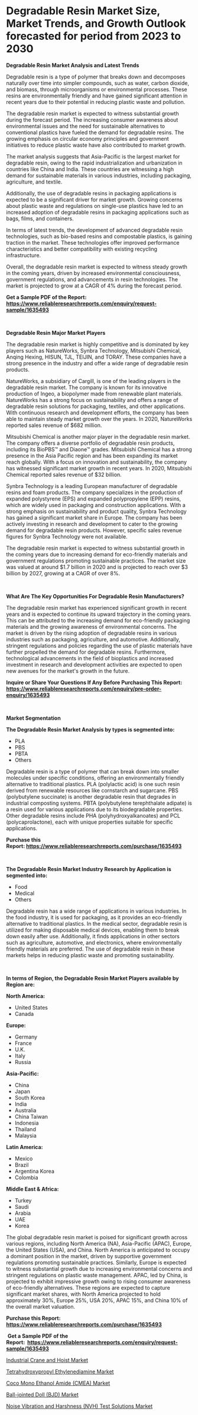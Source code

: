 <p><h1>Degradable Resin Market Size, Market Trends, and Growth Outlook forecasted for period from 2023 to 2030</h1></p><p><strong>Degradable Resin Market Analysis and Latest Trends</strong></p>
<p><p>Degradable resin is a type of polymer that breaks down and decomposes naturally over time into simpler compounds, such as water, carbon dioxide, and biomass, through microorganisms or environmental processes. These resins are environmentally friendly and have gained significant attention in recent years due to their potential in reducing plastic waste and pollution.</p><p>The degradable resin market is expected to witness substantial growth during the forecast period. The increasing consumer awareness about environmental issues and the need for sustainable alternatives to conventional plastics have fueled the demand for degradable resins. The growing emphasis on circular economy principles and government initiatives to reduce plastic waste have also contributed to market growth.</p><p>The market analysis suggests that Asia-Pacific is the largest market for degradable resin, owing to the rapid industrialization and urbanization in countries like China and India. These countries are witnessing a high demand for sustainable materials in various industries, including packaging, agriculture, and textile.</p><p>Additionally, the use of degradable resins in packaging applications is expected to be a significant driver for market growth. Growing concerns about plastic waste and regulations on single-use plastics have led to an increased adoption of degradable resins in packaging applications such as bags, films, and containers.</p><p>In terms of latest trends, the development of advanced degradable resin technologies, such as bio-based resins and compostable plastics, is gaining traction in the market. These technologies offer improved performance characteristics and better compatibility with existing recycling infrastructure.</p><p>Overall, the degradable resin market is expected to witness steady growth in the coming years, driven by increased environmental consciousness, government regulations, and advancements in resin technologies. The market is projected to grow at a CAGR of 4% during the forecast period.</p></p>
<p><strong>Get a Sample PDF of the Report:&nbsp; <a href="https://www.reliableresearchreports.com/enquiry/request-sample/1635493">https://www.reliableresearchreports.com/enquiry/request-sample/1635493</a></strong></p>
<p>&nbsp;</p>
<p><strong>Degradable Resin Major Market Players</strong></p>
<p><p>The degradable resin market is highly competitive and is dominated by key players such as NatureWorks, Synbra Technology, Mitsubishi Chemical, Anqing Hexing, HISUN, TJL, TEIJIN, and TORAY. These companies have a strong presence in the industry and offer a wide range of degradable resin products.</p><p>NatureWorks, a subsidiary of Cargill, is one of the leading players in the degradable resin market. The company is known for its innovative production of Ingeo, a biopolymer made from renewable plant materials. NatureWorks has a strong focus on sustainability and offers a range of degradable resin solutions for packaging, textiles, and other applications. With continuous research and development efforts, the company has been able to maintain steady market growth over the years. In 2020, NatureWorks reported sales revenue of $682 million.</p><p>Mitsubishi Chemical is another major player in the degradable resin market. The company offers a diverse portfolio of degradable resin products, including its BioPBS™ and Diaone™ grades. Mitsubishi Chemical has a strong presence in the Asia Pacific region and has been expanding its market reach globally. With a focus on innovation and sustainability, the company has witnessed significant market growth in recent years. In 2020, Mitsubishi Chemical reported sales revenue of $32 billion.</p><p>Synbra Technology is a leading European manufacturer of degradable resins and foam products. The company specializes in the production of expanded polystyrene (EPS) and expanded polypropylene (EPP) resins, which are widely used in packaging and construction applications. With a strong emphasis on sustainability and product quality, Synbra Technology has gained a significant market share in Europe. The company has been actively investing in research and development to cater to the growing demand for degradable resin products. However, specific sales revenue figures for Synbra Technology were not available.</p><p>The degradable resin market is expected to witness substantial growth in the coming years due to increasing demand for eco-friendly materials and government regulations promoting sustainable practices. The market size was valued at around $1.7 billion in 2020 and is projected to reach over $3 billion by 2027, growing at a CAGR of over 8%.</p></p>
<p>&nbsp;</p>
<p><strong>What Are The Key Opportunities For Degradable Resin Manufacturers?</strong></p>
<p><p>The degradable resin market has experienced significant growth in recent years and is expected to continue its upward trajectory in the coming years. This can be attributed to the increasing demand for eco-friendly packaging materials and the growing awareness of environmental concerns. The market is driven by the rising adoption of degradable resins in various industries such as packaging, agriculture, and automotive. Additionally, stringent regulations and policies regarding the use of plastic materials have further propelled the demand for degradable resins. Furthermore, technological advancements in the field of bioplastics and increased investment in research and development activities are expected to open new avenues for the market's growth in the future.</p></p>
<p><strong>Inquire or Share Your Questions If Any Before Purchasing This Report: <a href="https://www.reliableresearchreports.com/enquiry/pre-order-enquiry/1635493">https://www.reliableresearchreports.com/enquiry/pre-order-enquiry/1635493</a></strong></p>
<p>&nbsp;</p>
<p><strong>Market Segmentation</strong></p>
<p><strong>The Degradable Resin Market Analysis by types is segmented into:</strong></p>
<p><ul><li>PLA</li><li>PBS</li><li>PBTA</li><li>Others</li></ul></p>
<p><p>Degradable resin is a type of polymer that can break down into smaller molecules under specific conditions, offering an environmentally friendly alternative to traditional plastics. PLA (polylactic acid) is one such resin derived from renewable resources like cornstarch and sugarcane. PBS (polybutylene succinate) is another degradable resin that degrades in industrial composting systems. PBTA (polybutylene terephthalate adipate) is a resin used for various applications due to its biodegradable properties. Other degradable resins include PHA (polyhydroxyalkanoates) and PCL (polycaprolactone), each with unique properties suitable for specific applications.</p></p>
<p><strong>Purchase this Report:&nbsp;<a href="https://www.reliableresearchreports.com/purchase/1635493">https://www.reliableresearchreports.com/purchase/1635493</a></strong></p>
<p>&nbsp;</p>
<p><strong>The Degradable Resin Market Industry Research by Application is segmented into:</strong></p>
<p><ul><li>Food</li><li>Medical</li><li>Others</li></ul></p>
<p><p>Degradable resin has a wide range of applications in various industries. In the food industry, it is used for packaging, as it provides an eco-friendly alternative to traditional plastics. In the medical sector, degradable resin is utilized for making disposable medical devices, enabling them to break down easily after use. Additionally, it finds applications in other sectors such as agriculture, automotive, and electronics, where environmentally friendly materials are preferred. The use of degradable resin in these markets helps in reducing plastic waste and promoting sustainability.</p></p>
<p>&nbsp;</p>
<p><strong>In terms of Region, the Degradable Resin Market Players available by Region are:</strong></p>
<p>
    <p> <strong> North America: </strong>
        <ul>
            <li>United States</li>
            <li>Canada</li>
        </ul>
        </p> 
    <p> <strong> Europe: </strong>
        <ul>
            <li>Germany</li>
            <li>France</li>
            <li>U.K.</li>
            <li>Italy</li>
            <li>Russia</li>
        </ul>
        </p> 
    <p> <strong> Asia-Pacific: </strong>
        <ul>
            <li>China</li>
            <li>Japan</li>
            <li>South Korea</li>
            <li>India</li>
            <li>Australia</li>
            <li>China Taiwan</li>
            <li>Indonesia</li>
            <li>Thailand</li>
            <li>Malaysia</li>
        </ul>
        </p> 
    <p> <strong> Latin America: </strong>
        <ul>
            <li>Mexico</li>
            <li>Brazil</li>
            <li>Argentina Korea</li>
            <li>Colombia</li>
        </ul>
        </p> 
    <p> <strong> Middle East & Africa: </strong>
        <ul>
            <li>Turkey</li>
            <li>Saudi</li>
            <li>Arabia</li>
            <li>UAE</li>
            <li>Korea</li>
        </ul>
    </p>
    </p>
<p><p>The global degradable resin market is poised for significant growth across various regions, including North America (NA), Asia-Pacific (APAC), Europe, the United States (USA), and China. North America is anticipated to occupy a dominant position in the market, driven by supportive government regulations promoting sustainable practices. Similarly, Europe is expected to witness substantial growth due to increasing environmental concerns and stringent regulations on plastic waste management. APAC, led by China, is projected to exhibit impressive growth owing to rising consumer awareness of eco-friendly alternatives. These regions are expected to capture significant market shares, with North America projected to hold approximately 30%, Europe 25%, USA 20%, APAC 15%, and China 10% of the overall market valuation.</p></p>
<p><strong>Purchase this Report: <a href="https://www.reliableresearchreports.com/purchase/1635493">https://www.reliableresearchreports.com/purchase/1635493</a></strong></p>
<p>&nbsp;<strong>Get a Sample PDF of the Report:&nbsp;&nbsp;<a href="https://www.reliableresearchreports.com/enquiry/request-sample/1635493">https://www.reliableresearchreports.com/enquiry/request-sample/1635493</a></strong></p>
<p><strong></strong></p>
<p><p><a href="https://medium.com/@loriwatson1948/industrial-crane-and-hoist-market-size-growth-forecast-2023-2030-fff2b3148460">Industrial Crane and Hoist Market</a></p><p><a href="https://medium.com/@favor.look.seal/tetrahydroxypropyl-ethylenediamine-market-size-growth-forecast-2023-2030-c6071dfd46d7">Tetrahydroxypropyl Ethylenediamine Market</a></p><p><a href="https://www.linkedin.com/pulse/coco-mono-ethanol-amide-cmea-market-size-2023-2030-global-hvrpf/">Coco Mono Ethanol Amide (CMEA) Market</a></p><p><a href="https://www.linkedin.com/pulse/ball-jointed-doll-bjd-market-research-report-provides-8e5jc/">Ball-jointed Doll (BJD) Market</a></p><p><a href="https://www.linkedin.com/pulse/noise-vibration-harshness-nvh-test-solutions-market-challenges-ukfbe/">Noise Vibration and Harshness (NVH) Test Solutions Market</a></p></p>